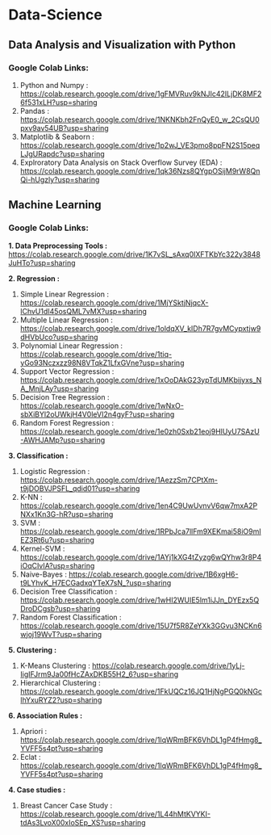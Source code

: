 # Data-Science

## Data Analysis and Visualization with Python

### Google Colab Links:

1. Python and Numpy : https://colab.research.google.com/drive/1gFMVRuv9kNJIc42ILjDK8MF26f531xLH?usp=sharing
2. Pandas : https://colab.research.google.com/drive/1NKNKbh2FnQyE0_w_2CsQU0pxv9av54UB?usp=sharing
3. Matplotlib & Seaborn : https://colab.research.google.com/drive/1p2wJ_VE3pmo8ppFN2S15peqLJgURapdc?usp=sharing
4. Explroratory Data Analysis on Stack Overflow Survey (EDA) : https://colab.research.google.com/drive/1qk36Nzs8QYgpOSijM9rW8QnQi-hUgzly?usp=sharing

## Machine Learning

### Google Colab Links:

**1. Data Preprocessing Tools :** https://colab.research.google.com/drive/1K7vSL_sAxq0IXFTKbYc322y3848JuHTo?usp=sharing

**2. Regression :**
   1. Simple Linear Regression : https://colab.research.google.com/drive/1MjYSktjNjqcX-lChvU1dI45osQML7vMX?usp=sharing
   2. Multiple Linear Regression : https://colab.research.google.com/drive/1oldqXV_kIDh7R7gvMCypxtjw9dHVbUco?usp=sharing
   3. Polynomial Linear Regression : https://colab.research.google.com/drive/1tiq-yGo93Nczxzz98N8VTqkZ1LfxGVne?usp=sharing
   4. Support Vector Regression : https://colab.research.google.com/drive/1xOoDAkG23ypTdUMKbijyxs_NA_MnjLAy?usp=sharing
   5. Decision Tree Regression : https://colab.research.google.com/drive/1wNxO-sbXiBYl2oUWkjH4V0leVI2n4gyF?usp=sharing
   6. Random Forest Regression : https://colab.research.google.com/drive/1e0zh0Sxb21eoj9HlUyU7SAzU-AWHJAMp?usp=sharing
      
**3. Classification :**
   1. Logistic Regression : https://colab.research.google.com/drive/1AezzSm7CPtXm-t9jDOBVJPSFL_qdid01?usp=sharing
   2. K-NN : https://colab.research.google.com/drive/1en4C9UwUvnvV6qw7mxA2PNXx1Kn3G-hR?usp=sharing
   3. SVM : https://colab.research.google.com/drive/1RPbJca7llFm9XEKmai58iO9mIEZ3Rt6u?usp=sharing
   4. Kernel-SVM : https://colab.research.google.com/drive/1AYj1kXG4tZyzg6wQYhw3r8P4iOqCIvIA?usp=sharing
   5. Naive-Bayes : https://colab.research.google.com/drive/1B6xgH6-t9LYhvK_H7ECGadxqYTeX7sN_?usp=sharing
   6. Decision Tree Classification : https://colab.research.google.com/drive/1wHI2WUIE5lm1iJJn_DYEzx5QDroDCgsb?usp=sharing
   7. Random Forest Classification : https://colab.research.google.com/drive/15U7f5R8ZeYXk3GGvu3NCKn6wjoj19WvT?usp=sharing
   
**5. Clustering :**
   1. K-Means Clustering : https://colab.research.google.com/drive/1yLj-IigIFJrm9Ja00fHcZAxDKB55H2_6?usp=sharing
   2. Hierarchical Clustering : https://colab.research.google.com/drive/1FkUQCz16JQ1HjNgPGQ0kNGclhYxuRYZ2?usp=sharing

**6. Association Rules :**
   1. Apriori : https://colab.research.google.com/drive/1lqWRmBFK6VhDL1gP4fHmg8_YVFF5s4pt?usp=sharing
   2. Eclat : https://colab.research.google.com/drive/1lqWRmBFK6VhDL1gP4fHmg8_YVFF5s4pt?usp=sharing

**4. Case studies :**
   1. Breast Cancer Case Study : https://colab.research.google.com/drive/1L44hMtKVYKI-tdAs3LvoX00xIoSEp_XS?usp=sharing

